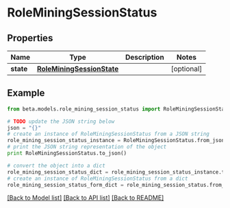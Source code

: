 # RoleMiningSessionStatus


## Properties
Name | Type | Description | Notes
------------ | ------------- | ------------- | -------------
**state** | [**RoleMiningSessionState**](RoleMiningSessionState.md) |  | [optional] 

## Example

```python
from beta.models.role_mining_session_status import RoleMiningSessionStatus

# TODO update the JSON string below
json = "{}"
# create an instance of RoleMiningSessionStatus from a JSON string
role_mining_session_status_instance = RoleMiningSessionStatus.from_json(json)
# print the JSON string representation of the object
print RoleMiningSessionStatus.to_json()

# convert the object into a dict
role_mining_session_status_dict = role_mining_session_status_instance.to_dict()
# create an instance of RoleMiningSessionStatus from a dict
role_mining_session_status_form_dict = role_mining_session_status.from_dict(role_mining_session_status_dict)
```
[[Back to Model list]](../README.md#documentation-for-models) [[Back to API list]](../README.md#documentation-for-api-endpoints) [[Back to README]](../README.md)


